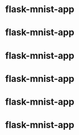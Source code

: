 # flask-mnist-app
# flask-mnist-app
# flask-mnist-app
# flask-mnist-app
# flask-mnist-app
# flask-mnist-app
